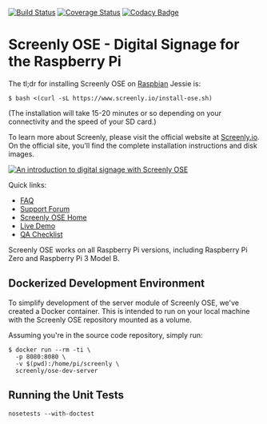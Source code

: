 [![Build Status](https://travis-ci.org/screenly/Screenly-ose.svg?branch=master)](https://travis-ci.org/Screenly/screenly-ose)
[![Coverage Status](https://coveralls.io/repos/Screenly/screenly-ose/badge.svg?branch=master&service=github)](https://coveralls.io/github/Screenly/screenly-ose?branch=master)
[![Codacy Badge](https://api.codacy.com/project/badge/Grade/dfbdedc7a56c4589b931b40ee77e8d9f)](https://www.codacy.com/app/renat-2017/screenly-ose?utm_source=github.com&amp;utm_medium=referral&amp;utm_content=wireload/screenly-ose&amp;utm_campaign=Badge_Grade)

# Screenly OSE - Digital Signage for the Raspberry Pi

The tl;dr for installing Screenly OSE on [Raspbian](https://www.raspberrypi.org/downloads/raspbian/) Jessie is:

```
$ bash <(curl -sL https://www.screenly.io/install-ose.sh)
```

(The installation will take 15-20 minutes or so depending on your connectivity and the speed of your SD card.)

To learn more about Screenly, please visit the official website at [Screenly.io](http://www.screenly.io). On the official site, you'll find the complete installation instructions and disk images.

[![An introduction to digital signage with Screenly OSE](http://img.youtube.com/vi/FQte5yP0azE/0.jpg)](http://www.youtube.com/watch?v=FQte5yP0azE)

Quick links:

 * [FAQ](https://support.screenly.io/hc/en-us/sections/202652366-Frequently-Asked-Questions-FAQ-)
 * [Support Forum](https://support.screenly.io)
 * [Screenly OSE Home](https://www.screenly.io/ose/)
 * [Live Demo](http://ose.demo.screenlyapp.com/)
 * [QA Checklist](https://www.forgett.com/checklist/1789089623)

Screenly OSE works on all Raspberry Pi versions, including Raspberry Pi Zero and Raspberry Pi 3 Model B.

## Dockerized Development Environment

To simplify development of the server module of Screenly OSE, we've created a Docker container. This is intended to run on your local machine with the Screenly OSE repository mounted as a volume.

Assuming you're in the source code repository, simply run:

```
$ docker run --rm -ti \
  -p 8080:8080 \
  -v $(pwd):/home/pi/screenly \
  screenly/ose-dev-server
```

## Running the Unit Tests

    nosetests --with-doctest
